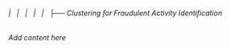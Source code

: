 ###### |   |   |   |   |   ├──  Clustering for Fraudulent Activity Identification

*Add content here*